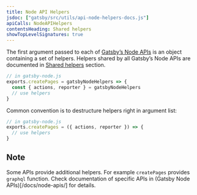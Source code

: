 ```yaml
---
title: Node API Helpers
jsdoc: ["gatsby/src/utils/api-node-helpers-docs.js"]
apiCalls: NodeAPIHelpers
contentsHeading: Shared helpers
showTopLevelSignatures: true
---
```


The first argument passed to each of [Gatsby’s Node APIs](/docs/node-apis/) is an object containing a set of helpers. Helpers shared by all Gatsby’s Node APIs are documented in [Shared helpers](#shared-helpers) section.

```javascript
// in gatsby-node.js
exports.createPages = gatsbyNodeHelpers => {
  const { actions, reporter } = gatsbyNodeHelpers
  // use helpers
}
```

Common convention is to destructure helpers right in argument list:

```javascript
// in gatsby-node.js
exports.createPages = ({ actions, reporter }) => {
  // use helpers
}
```

## Note

Some APIs provide additional helpers. For example `createPages` provides `graphql` function. Check documentation of specific APIs in (Gatsby Node APIs)[/docs/node-apis/] for details.
